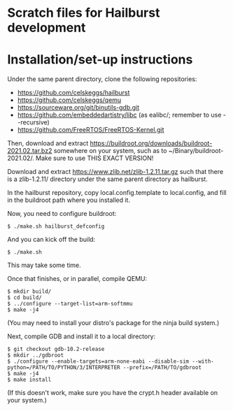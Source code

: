 # Scratch files for Hailburst development

# Installation/set-up instructions

Under the same parent directory, clone the following repositories:
 - https://github.com/celskeggs/hailburst
 - https://github.com/celskeggs/qemu
 - https://sourceware.org/git/binutils-gdb.git
 - https://github.com/embeddedartistry/libc (as ealibc/; remember to use --recursive)
 - https://github.com/FreeRTOS/FreeRTOS-Kernel.git

Then, download and extract https://buildroot.org/downloads/buildroot-2021.02.tar.bz2 somewhere on
your system, such as to ~/Binary/buildroot-2021.02/. Make sure to use THIS EXACT VERSION!

Download and extract https://www.zlib.net/zlib-1.2.11.tar.gz such that there is a zlib-1.2.11/ directory under the same parent directory as hailburst.

In the hailburst repository, copy local.config.template to local.config, and fill in the buildroot
path where you installed it.

Now, you need to configure buildroot:

    $ ./make.sh hailburst_defconfig

And you can kick off the build:

    $ ./make.sh

This may take some time.

Once that finishes, or in parallel, compile QEMU:

    $ mkdir build/
    $ cd build/
    $ ../configure --target-list=arm-softmmu
    $ make -j4

(You may need to install your distro's package for the ninja build system.)

Next, compile GDB and install it to a local directory:

    $ git checkout gdb-10.2-release
    $ mkdir ../gdbroot
    $ ./configure --enable-targets=arm-none-eabi --disable-sim --with-python=/PATH/TO/PYTHON/3/INTERPRETER --prefix=/PATH/TO/gdbroot
    $ make -j4
    $ make install

(If this doesn't work, make sure you have the crypt.h header available on your system.)
